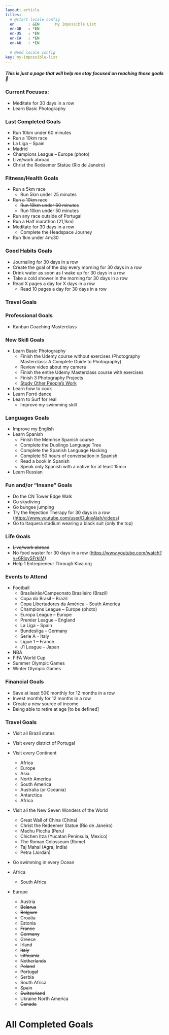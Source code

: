 ```yaml
---
layout: article
titles:
  # @start locale config
  en      : &EN       My Impossible List
  en-GB   : *EN
  en-US   : *EN
  en-CA   : *EN
  en-AU   : *EN
  
  # @end locale config
key: my-impossible-list
---
```


##### This is just a page that will help me stay focused on reaching those goals :muscle:

### Current Focuses:
- Meditate for 30 days in a row
- Learn Basic Photography

### Last Completed Goals
- Run 10km under 60 minutes
- Run a 10km race
- La Liga – Spain
- Madrid
- Champions League – Europe (photo)
- Live/work abroad
- Christ the Redeemer Statue (Rio de Janeiro)


### Fitness/Health Goals
- Run a 5km race
    - Run 5km under 25 minutes
- ~~Run a 10km race~~
    - ~~Run 10km under 60 minutes~~
    - Run 10km under 50 minutes
- Run any race outside of Portugal
- Run a Half marathon (21,1km)
- Meditate for 30 days in a row
    - Complete the Headspace Journey
- Run 1km under 4m:30

### Good Habits Goals
- Journaling for 30 days in a row
- Create the goal of the day every morning for 30 days in a row
- Drink water as soon as I wake up for 30 days in a row
- Take a cold shower in the morning for 30 days in a row
- Read X pages a day for X days in a row
	- Read 10 pages a day for 30 days in a row

### Travel Goals

### Professional Goals
- Kanban Coaching Masterclass

### New Skill Goals
- Learn Basic Photography
    - Finish the Udemy course without exercises (Photography Masterclass: A Complete
Guide to Photography)
    - Review video about my camera
    - Finish the entire Udemy Masterclass course with exercises
    - Finish 3 Photography Projects
    - [Study Other People’s Work](https://pixelsandwanderlust.com/how-to-teach-yourself-photography/#ftoc-heading-8)
- Learn how to cook
- Learn Forró dance
- Learn to Surf for real
    - Improve my swimming skill

### Languages Goals
- Improve my English
- Learn Spanish
    - Finish the Memrise Spanish course
    - Complete the Duolingo Language Tree
    - Complete the Spanish Language Hacking
    - Complete 50 hours of conversation in Spanish
    - Read a book in Spanish
    - Speak only Spanish with a native for at least 15min
- Learn Russian

### Fun and/or “Insane” Goals
- Do the CN Tower Edge Walk
- Go skydiving
- Go bungee jumping
- Try the Rejection Therapy for 30 days in a row (https://www.youtube.com/user/DukieAjah/videos)
- Go to Itaquera stadium wearing a black suit (only the top)

### Life Goals
- ~~Live/work abroad~~
- No food waster for 30 days in a row (https://www.youtube.com/watch?v=6RlxySFrkIM)
- Help 1 Entrepreneur Through Kiva.org

### Events to Attend
- Football
	- Brasileirão/Campeonato Brasileiro (Brazil)
	- Copa do Brasil – Brazil
	- Copa Libertadores da América – South America
	- Champions League – Europe (photo)
	- Europa League – Europe
	- Premier League – England
	- La Liga – Spain
	- Bundesliga – Germany
	- Serie A – Italy
	- Ligue 1 – France
	- J1 League – Japan
- NBA
- FIFA World Cup
- Summer Olympic Games
- Winter Olympic Games

### Financial Goals
- Save at least 50€ monthly for 12 months in a row
- Invest monthly for 12 months in a row
- Create a new source of income
- Being able to retire at age [to be defined]

### Travel Goals
- Visit all Brazil states
- Visit every district of Portugal
- Visit every Continent
	- Africa
	- Europe
	- Asia
	- North America
	- South America
	- Australia (or Oceania)
	- Antarctica
	- Africa

- Visit all the New Seven Wonders of the World
	- Great Wall of China (China)
	- Christ the Redeemer Statue (Rio de Janeiro)
	- Machu Picchu (Peru)
	- Chichen Itza (Yucatan Peninsula, Mexico)
	- The Roman Colosseum (Rome)
	- Taj Mahal (Agra, India)
	- Petra (Jordan)
	
- Go swimming in every Ocean

- Africa
	- South Africa
- Europe
	- Austria
	- ~~Belarus~~
	- ~~Belgium~~
	- Croatia
	- Estonia
	- ~~France~~
	- ~~Germany~~
	- Greece
	- Irland
	- ~~Italy~~
	- ~~Lithuania~~
	- ~~Netherlands~~
	- ~~Poland~~
	- ~~Portugal~~
	- Serbia
	- South Africa
	- ~~Spain~~
	- ~~Switzerland~~
	- Ukraine
North America
	- ~~Canada~~
	

# All Completed Goals
